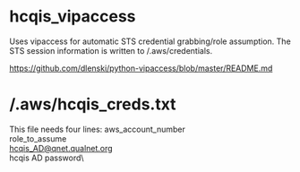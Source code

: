 # hcqis_vipaccess

Uses vipaccess for automatic STS credential grabbing/role assumption. The STS session information is written to /.aws/credentials.

https://github.com/dlenski/python-vipaccess/blob/master/README.md


# /.aws/hcqis_creds.txt

This file needs four lines:
aws_account_number\
role_to_assume\
hcqis_AD@qnet.qualnet.org\
hcqis AD password\

